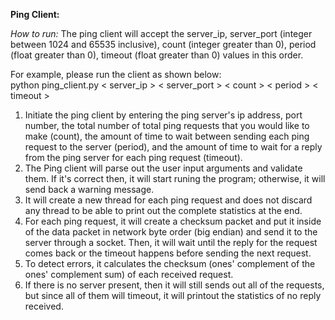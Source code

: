 **Ping Client:**

*How to run:*
The ping client will accept the server_ip, server_port (integer between 1024 and 65535 inclusive), count (integer greater than 0), period (float greater than 0), timeout (float greater than 0) values in this order.

For example, please run the client as shown below:<br/>
python ping_client.py &lt; server_ip &gt; &lt; server_port &gt; &lt; count &gt; &lt; period &gt; &lt; timeout &gt;

1. Initiate the ping client by entering the ping server's ip address, port number, the total number of total ping requests that you would like to make (count), the amount of time to wait between sending each ping request to the server (period), and the amount of time to wait for a reply from the ping server for each ping request (timeout).
2. The Ping client will parse out the user input arguments and validate them. If it's correct then, it will start runing the program; otherwise, it will send back a warning message.
3. It will create a new thread for each ping request and does not discard any thread to be able to print out the complete statistics at the end.
4. For each ping request, it will create a checksum packet and put it inside of the data packet in network byte order (big endian) and send it to the server through a socket. Then, it will wait until the reply for the request comes back or the timeout happens before sending the next request.
5. To detect errors, it calculates the checksum (ones' complement of the ones' complement sum) of each received request.
6. If there is no server present, then it will still sends out all of the requests, but since all of them will timeout, it will printout the statistics of no reply received.
